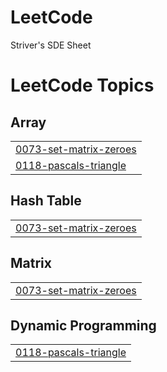# LeetCode
Striver's SDE Sheet 

<!---LeetCode Topics Start-->
# LeetCode Topics
## Array
|  |
| ------- |
| [0073-set-matrix-zeroes](https://github.com/harshulmalhotra18/LeetCode/tree/master/0073-set-matrix-zeroes) |
| [0118-pascals-triangle](https://github.com/harshulmalhotra18/LeetCode/tree/master/0118-pascals-triangle) |
## Hash Table
|  |
| ------- |
| [0073-set-matrix-zeroes](https://github.com/harshulmalhotra18/LeetCode/tree/master/0073-set-matrix-zeroes) |
## Matrix
|  |
| ------- |
| [0073-set-matrix-zeroes](https://github.com/harshulmalhotra18/LeetCode/tree/master/0073-set-matrix-zeroes) |
## Dynamic Programming
|  |
| ------- |
| [0118-pascals-triangle](https://github.com/harshulmalhotra18/LeetCode/tree/master/0118-pascals-triangle) |
<!---LeetCode Topics End-->